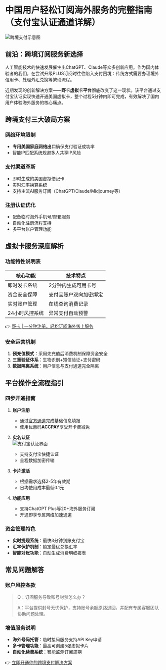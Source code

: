 # 中国用户轻松订阅海外服务的完整指南（支付宝认证通道详解）

![跨境支付示意图](https://segmentfault.com/img/remote/1460000045463941)

## 前沿：跨境订阅服务新选择
人工智能技术的快速发展催生出ChatGPT、Claude等众多创新应用。作为国内体验者的我们，在尝试升级PLUS订阅时往往陷入支付困境：传统方式需要办理境外信用卡、处理外汇兑换等繁琐流程。

近期发现的创新解决方案——**野卡虚拟卡平台**彻底改变了这一现状。该平台通过支付宝认证实现快速开通美国虚拟卡，整个过程5分钟内即可完成，有效解决了国内用户体验海外服务的核心痛点。

## 跨境支付三大破局方案
### 网络环境限制
- **专用美国家庭网络出口**确保支付验证成功率
- 智能IP匹配系统规避多人共享IP风险

### 支付渠道革新
- 即时生成的美国虚拟借记卡
- 实时汇率换算系统
- 支持主流AI服务订阅（ChatGPT/Claude/Midjourney等）

### 注册认证优化
- 配备临时海外手机号/邮箱服务
- 自动化注册流程支持
- 多平台账户管理功能

## 虚拟卡服务深度解析
### 功能特性说明表
| 核心功能          | 技术特点               |
|------------------|-----------------------|
| 即时发卡系统      | 2分钟内生成可用卡号    |
| 资金安全保障      | 支付宝账户双向加密绑定 |
| 实时账户管理      | 在线查询消费记录       |
| 24小时风控系统   | 异常支付自动预警       |

👉 [野卡 | 一分钟注册，轻松订阅海外线上服务](https://bbtdd.com/yeka)

### 安全运营机制
1. **预充值模式**：采用先充值后消费机制保障资金安全
2. **三重验证体系**：生物识别+短信验证+支付密码
3. **数据隔离系统**：用户信息与支付通道完全隔离

## 平台操作全流程指引
### 四步开通指南
1. **账户注册**  
   - 通过[官方通道](https://bbtdd.com/yeka)完成基础信息填报
   - 使用优惠码**ACCPAY**享受开卡费减免

2. **实名认证**  
   ![支付宝认证界面](https://segmentfault.com/img/remote/1460000045463944)
   - 支持支付宝快捷认证
   - 全程数据加密传输

3. **卡片激活**  
   - 根据需求选择2-5年有效期
   - 日均使用成本最低0.1元

4. **功能应用**  
   - 支持ChatGPT Plus等20+海外服务订阅
   - 开通即享专属网络加速通道

### 资金管理特色
- **实时提现系统**：最快3分钟到账支付宝
- **汇率保护机制**：锁定最优兑换汇率
- **智能对账功能**：自动生成消费明细报表

## 常见问题解答
### 账户风控条款
> Q：订阅服务导致账号封禁怎么办？
> 
> A：平台提供封号无忧保护，支持账号余额原路退回，并配有专属客服团队协助问题处理。

### 增值服务说明
- **海外号码托管**：临时接码服务支持API Key申请
- **多卡管理功能**：最高可创建5张虚拟卡片
- **自动化续费系统**：智能监测订阅周期

👉 [立即开通你的跨境支付解决方案](https://bbtdd.com/yeka)